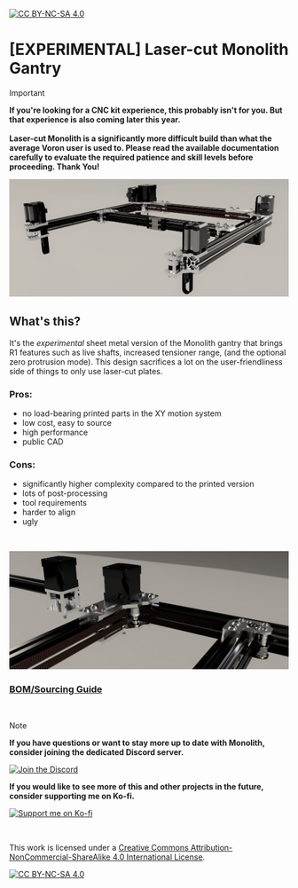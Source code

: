 [![CC BY-NC-SA 4.0][cc-by-nc-sa-shield]][cc-by-nc-sa]

# [EXPERIMENTAL] Laser-cut Monolith Gantry
> [!IMPORTANT]
> **If you're looking for a CNC kit experience, this probably isn't for you. But that experience is also coming later this year.<br/><br/>Laser-cut Monolith is a significantly more difficult build than what the average Voron user is used to. Please read the available documentation carefully to evaluate the required patience and skill levels before proceeding. Thank You!**

![1](Images/sheet_metal_V2_6mm_2WD.PNG)

## What's this?
It's the *experimental* sheet metal version of the Monolith gantry that brings R1 features such as live shafts, increased tensioner range, (and the optional zero protrusion mode). This design sacrifices a lot on the user-friendliness side of things to only use laser-cut plates.

### Pros:
- no load-bearing printed parts in the XY motion system
- low cost, easy to source
- high performance
- public CAD

### Cons:
- significantly higher complexity compared to the printed version
- lots of post-processing
- tool requirements
- harder to align
- ugly

<br/>

![2](Images/plates.PNG)
### [BOM/Sourcing Guide](https://github.com/CloakedWayne/Monolith_Gantry_V2-VT/blob/experimental/BOM.md)

<br/>

> [!NOTE]
> **If you have questions or want to stay more up to date with Monolith, consider joining the dedicated Discord server.**
>
> [![Join the Discord](https://discord.com/api/guilds/1227971059764953230/widget.png?style=banner3)](https://discord.gg/JanBKxAzDz)
>
> **If you would like to see more of this and other projects in the future, consider supporting me on Ko-fi.**
>
> [![Support me on Ko-fi](https://github.com/CloakedWayne/Monolith_Gantry_V2-VT/blob/main/Images/kofi_short_button_white.png)](https://ko-fi.com/cloakedwayne)

<br/>

This work is licensed under a
[Creative Commons Attribution-NonCommercial-ShareAlike 4.0 International License][cc-by-nc-sa].

[![CC BY-NC-SA 4.0][cc-by-nc-sa-image]][cc-by-nc-sa]

[cc-by-nc-sa]: http://creativecommons.org/licenses/by-nc-sa/4.0/
[cc-by-nc-sa-image]: https://licensebuttons.net/l/by-nc-sa/4.0/88x31.png
[cc-by-nc-sa-shield]: https://img.shields.io/badge/License-CC%20BY--NC--SA%204.0-lightgrey.svg
